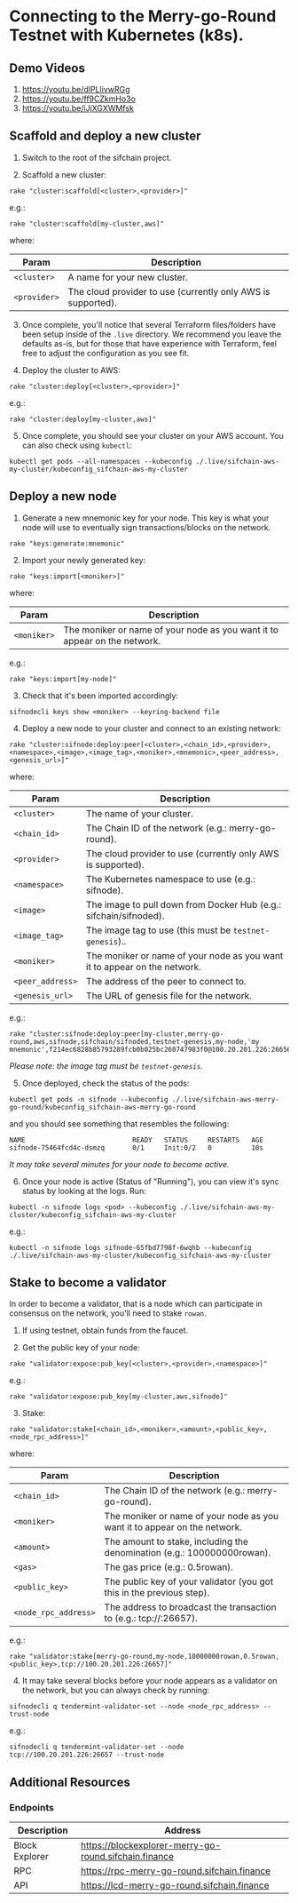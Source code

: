 # Connecting to the Merry-go-Round Testnet with Kubernetes (k8s).

## Demo Videos

1. https://youtu.be/dlPLIivwRGg
2. https://youtu.be/ff9CZkmHo3o
3. https://youtu.be/iJjXGXWMfsk

## Scaffold and deploy a new cluster

1. Switch to the root of the sifchain project.

2. Scaffold a new cluster:

```
rake "cluster:scaffold[<cluster>,<provider>]"
```

e.g.:

```
rake "cluster:scaffold[my-cluster,aws]"
```

where:

|Param|Description|
|-----|----------|
|`<cluster>`|A name for your new cluster.|
|`<provider>`|The cloud provider to use (currently only AWS is supported).|

3. Once complete, you'll notice that several Terraform files/folders have been setup inside of the `.live` directory. We recommend you leave the defaults as-is, but for those that have experience with Terraform, feel free to adjust the configuration as you see fit.

4. Deploy the cluster to AWS:

```
rake "cluster:deploy[<cluster>,<provider>]"
```

e.g.:

```
rake "cluster:deploy[my-cluster,aws]"
```

5. Once complete, you should see your cluster on your AWS account. You can also check using `kubectl`:

```
kubectl get pods --all-namespaces --kubeconfig ./.live/sifchain-aws-my-cluster/kubeconfig_sifchain-aws-my-cluster
```

## Deploy a new node

1. Generate a new mnemonic key for your node. This key is what your node will use to eventually sign transactions/blocks on the network.

```
rake "keys:generate:mnemonic"
```

2. Import your newly generated key:

```
rake "keys:import[<moniker>]"
```

where:

|Param|Description|
|-----|----------|
|`<moniker>`|The moniker or name of your node as you want it to appear on the network.|

e.g.:

```
rake "keys:import[my-node]"
```

3. Check that it's been imported accordingly:

```
sifnodecli keys show <moniker> --keyring-backend file 
```

4. Deploy a new node to your cluster and connect to an existing network:

```
rake "cluster:sifnode:deploy:peer[<cluster>,<chain_id>,<provider>,<namespace>,<image>,<image_tag>,<moniker>,<mnemonic>,<peer_address>,<genesis_url>]"
```

where:

|Param|Description|
|-----|----------|
|`<cluster>`|The name of your cluster.|
|`<chain_id>`|The Chain ID of the network (e.g.: merry-go-round).|
|`<provider>`|The cloud provider to use (currently only AWS is supported).|
|`<namespace>`|The Kubernetes namespace to use (e.g.: sifnode).|
|`<image>`|The image to pull down from Docker Hub (e.g.: sifchain/sifnoded).|
|`<image_tag>`|The image tag to use (this must be `testnet-genesis`)..|
|`<moniker>`|The moniker or name of your node as you want it to appear on the network.|
|`<peer_address>`|The address of the peer to connect to.|
|`<genesis_url>`|The URL of genesis file for the network.|

e.g.:

```
rake "cluster:sifnode:deploy:peer[my-cluster,merry-go-round,aws,sifnode,sifchain/sifnoded,testnet-genesis,my-node,'my mnemonic',f214ec6828b85793289fcb0b025bc260747983f0@100.20.201.226:26656,http://100.20.201.226:26657/genesis]"
```

_Please note: the image tag *must* be `testnet-genesis`._

5. Once deployed, check the status of the pods:

```
kubectl get pods -n sifnode --kubeconfig ./.live/sifchain-aws-merry-go-round/kubeconfig_sifchain-aws-merry-go-round
```

and you should see something that resembles the following:

```                            
NAME                           READY   STATUS     RESTARTS   AGE
sifnode-75464fcd4c-dsmzq       0/1     Init:0/2   0          10s
```

_It may take several minutes for your node to become active._

6. Once your node is active (Status of "Running"), you can view it's sync status by looking at the logs. Run:

```
kubectl -n sifnode logs <pod> --kubeconfig ./.live/sifchain-aws-my-cluster/kubeconfig_sifchain-aws-my-cluster
```

e.g.:

```
kubectl -n sifnode logs sifnode-65fbd7798f-6wqhb --kubeconfig ./.live/sifchain-aws-my-cluster/kubeconfig_sifchain-aws-my-cluster
```

## Stake to become a validator

In order to become a validator, that is a node which can participate in consensus on the network, you'll need to stake `rowan`.

1. If using testnet, obtain funds from the faucet.

2. Get the public key of your node:

```
rake "validator:expose:pub_key[<cluster>,<provider>,<namespace>]"
```

e.g.:

```
rake "validator:expose:pub_key[my-cluster,aws,sifnode]"
```

3. Stake:

```
rake "validator:stake[<chain_id>,<moniker>,<amount>,<public_key>,<node_rpc_address>]"
```

where:

|Param|Description|
|-----|----------|
|`<chain_id>`|The Chain ID of the network (e.g.: merry-go-round).|
|`<moniker>`|The moniker or name of your node as you want it to appear on the network.|
|`<amount>`|The amount to stake, including the denomination (e.g.: 100000000rowan).|
|`<gas>`|The gas price (e.g.: 0.5rowan).|
|`<public_key>`|The public key of your validator (you got this in the previous step).|
|`<node_rpc_address>`|The address to broadcast the transaction to (e.g.: tcp://<node IP address>:26657).|

e.g.:

```
rake "validator:stake[merry-go-round,my-node,10000000rowan,0.5rowan,<public_key>,tcp://100.20.201.226:26657]"
```

4. It may take several blocks before your node appears as a validator on the network, but you can always check by running:

```
sifnodecli q tendermint-validator-set --node <node_rpc_address> --trust-node
```

e.g.:

```
sifnodecli q tendermint-validator-set --node tcp://100.20.201.226:26657 --trust-node
```

## Additional Resources

### Endpoints

|Description|Address|
|-----------|-------|
|Block Explorer|https://blockexplorer-merry-go-round.sifchain.finance|
|RPC|https://rpc-merry-go-round.sifchain.finance|
|API|https://lcd-merry-go-round.sifchain.finance|
